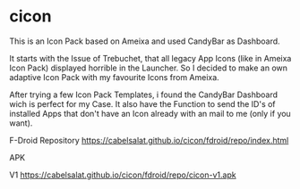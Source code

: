 # cicon

This is an Icon Pack based on Ameixa and used CandyBar as Dashboard.

It starts with the Issue of Trebuchet, that all legacy App Icons (like in Ameixa Icon Pack) displayed horrible in the Launcher. So I decided to make an own adaptive Icon Pack with my favourite Icons from Ameixa.

After trying a few Icon Pack Templates, i found the CandyBar Dashboard wich is perfect for my Case. It also have the Function to send the ID's of installed Apps that don't have an Icon already with an mail to me (only if you want).



F-Droid Repository
https://cabelsalat.github.io/cicon/fdroid/repo/index.html



APK

V1
https://cabelsalat.github.io/cicon/fdroid/repo/cicon-v1.apk
